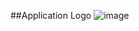 ##Application Logo
![image](https://github.com/user-attachments/assets/708e4227-66d1-4585-9569-04c11b714fe9)
